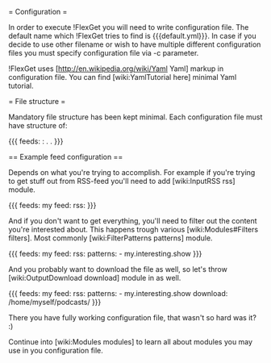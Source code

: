 = Configuration =

In order to execute !FlexGet you will need to write configuration file. The default name which !FlexGet tries to find is {{{default.yml}}}. In case if you decide to use other filename or wish to have multiple different configuration files you must specify configuration file via -c parameter.

!FlexGet uses [http://en.wikipedia.org/wiki/Yaml Yaml] markup in configuration file. You can find [wiki:YamlTutorial here] minimal Yaml tutorial.

= File structure =

Mandatory file structure has been kept minimal. Each configuration file must have structure of:

{{{
feeds:
  <feed name>:
    <feed configuration here>
    .
    .
}}}

== Example feed configuration ==

Depends on what you're trying to accomplish. For example if you're trying to get stuff out from RSS-feed you'll need to add [wiki:InputRSS rss] module.

{{{
feeds:
  my feed:
    rss: <url of rss>
}}}

And if you don't want to get everything, you'll need to filter out the content you're interested about. This happens trough various [wiki:Modules#Filters filters]. Most commonly [wiki:FilterPatterns patterns] module.

{{{
feeds:
  my feed:
    rss: <url of rss>
    patterns:
      - my.interesting.show
}}}

And you probably want to download the file as well, so let's throw [wiki:OutputDownload download] module in as well.

{{{
feeds:
  my feed:
    rss: <url of rss>
    patterns:
      - my.interesting.show
    download: /home/myself/podcasts/
}}}

There you have fully working configuration file, that wasn't so hard was it? :)

Continue into [wiki:Modules modules] to learn all about modules you may use in you configuration file.